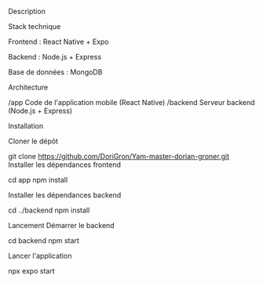 Description

Stack technique

Frontend : React Native + Expo

Backend : Node.js + Express

Base de données : MongoDB

Architecture

/app          Code de l'application mobile (React Native)
/backend      Serveur backend (Node.js + Express)

Installation

Cloner le dépôt

git clone https://github.com/DoriGron/Yam-master-dorian-groner.git
Installer les dépendances frontend

cd app
npm install

Installer les dépendances backend


cd ../backend
npm install

Lancement
Démarrer le backend


cd backend
npm start

Lancer l'application  

npx expo start
